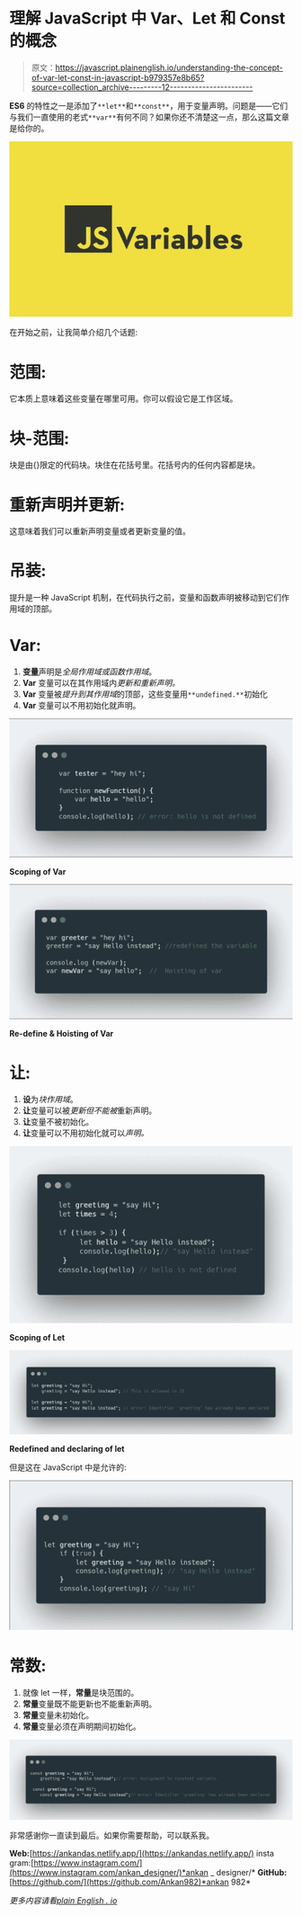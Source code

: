 # 理解 JavaScript 中 Var、Let 和 Const 的概念

> 原文：<https://javascript.plainenglish.io/understanding-the-concept-of-var-let-const-in-javascript-b979357e8b65?source=collection_archive---------12----------------------->

**ES6** 的特性之一是添加了`**let**`和`**const**`，用于变量声明。问题是——它们与我们一直使用的老式`**var**`有何不同？如果你还不清楚这一点，那么这篇文章是给你的。

![](img/2993f59870aa95d7a41967f21e9cbc25.png)

在开始之前，让我简单介绍几个话题:

# **范围:**

它本质上意味着这些变量在哪里可用。你可以假设它是工作区域。

# **块-范围:**

块是由{}限定的代码块。块住在花括号里。花括号内的任何内容都是块。

# **重新声明并更新:**

这意味着我们可以重新声明变量或者更新变量的值。

# 吊装:

提升是一种 JavaScript 机制，在代码执行之前，变量和函数声明被移动到它们作用域的顶部。

# Var:

1.  **变量**声明是*全局作用域或函数作用域*。
2.  **Var** 变量可以在其作用域内*更新和重新声明。*
3.  **Var** 变量被*提升到其作用域*的顶部，这些变量用`**undefined.**`初始化
4.  **Var** 变量可以不用初始化就声明。

![](img/b7397acd6114c94a05268b20876de28b.png)

**Scoping of Var**

![](img/725922c695230a7c209fb0d9694f5482.png)

**Re-define & Hoisting of Var**

# 让:

1.  **设**为*块作用域*。
2.  **让**变量可以被*更新但不能被*重新声明。
3.  **让**变量不被初始化。
4.  **让**变量可以不用初始化就可以*声明。*

![](img/d90bd8b9e288ebdcce3d0bcba31f3c66.png)

**Scoping of Let**

![](img/a2bab51282f5fded8a31511d041a8cc1.png)

**Redefined and declaring of let**

但是这在 JavaScript 中是允许的:

![](img/8c57bc01b400c9fa2f47a2975dcc9bc1.png)

# 常数:

1.  就像 let 一样，**常量**是块范围的。
2.  **常量**变量既不能更新也不能重新声明。
3.  **常量**变量未初始化。
4.  **常量**变量必须在声明期间初始化。

![](img/d9aea7f791052577f2f6250705530919.png)

非常感谢你一直读到最后。如果你需要帮助，可以联系我。

**Web:**[https://ankandas.netlify.app/](https://ankandas.netlify.app/)
insta gram:[https://www.instagram.com/](https://www.instagram.com/ankan_designer/)*ankan _ designer/*
**GitHub:**[https://github.com/](https://github.com/Ankan982)*ankan 982*

*更多内容请看*[*plain English . io*](http://plainenglish.io/)